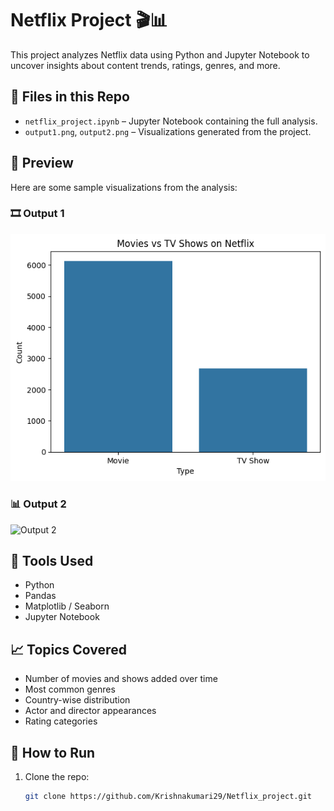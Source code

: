 # Netflix Project 🎬📊

This project analyzes Netflix data using Python and Jupyter Notebook to uncover insights about content trends, ratings, genres, and more.

## 📁 Files in this Repo

- `netflix_project.ipynb` – Jupyter Notebook containing the full analysis.
- `output1.png`, `output2.png` – Visualizations generated from the project.

## 📸 Preview

Here are some sample visualizations from the analysis:

### 🎞️ Output 1
![Output 1](https://github.com/Krishnakumari29/Netflix_project/blob/main/output1.png?raw=true)

### 📊 Output 2
![Output 2]()

## 📌 Tools Used

- Python
- Pandas
- Matplotlib / Seaborn
- Jupyter Notebook

## 📈 Topics Covered

- Number of movies and shows added over time
- Most common genres
- Country-wise distribution
- Actor and director appearances
- Rating categories

## 🚀 How to Run

1. Clone the repo:
   ```bash
   git clone https://github.com/Krishnakumari29/Netflix_project.git
